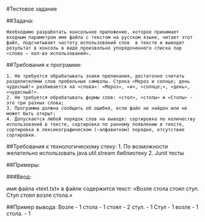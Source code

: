 #Тестовое задание

##Задача:

    Необходимо разработать консольное приложение, которое принимает входным параметром имя файла с текстом на русском языке, читает этот файл, подсчитывает частоту использований слов  в тексте и выводит результат в консоль в виде произвольно упорядоченного списка пар «слово – кол-во использований».
    
##Требования к программе:

    1. Не требуется обрабатывать знаки препинания, достаточно считать разделителями слов пробельные символы. Строка «Мороз и солнце; день чудесный!» разбивается на «слова»: «Мороз», «и», «солнце;», «день», «чудесный!». 
    2. Не требуется обрабатывать формы слов: «стол», «столы» и «Столы» - это три разных слова;
    3. Программа должна сообщить об ошибке, если файл не найден или не может быть открыт;
    4. Допускается любой порядок слов на выводе: сортировка по количеству использований в тексте, сортировка по раннему появлению в тексте, сортировка в лексикографическом (~алфавитном) порядке, отсутствие сортировки.
##Требования к технологическому стеку:
    1. По возможности желательно использовать java.util.stream библиотеку
    2. Junit тесты

##Примеры:

###Ввод:

имя файла «text.txt»
в файле содержится текст: «Возле стола стоял стул. Стул стоял возле стола.»

##Пример вывода:
Возле - 1
стола - 1
стоял - 2
стул. - 1
Стул - 1
возле - 1
стола. - 1
